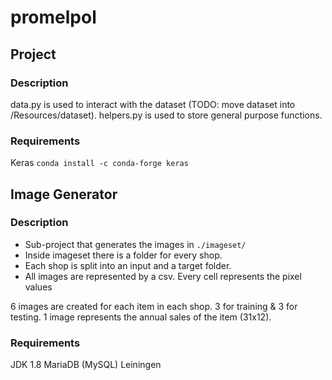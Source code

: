 # promelpol

## Project

### Description

data.py is used to interact with the dataset (TODO: move dataset into /Resources/dataset).
helpers.py is used to store general purpose functions.

### Requirements

Keras
`conda install -c conda-forge keras`

## Image Generator

### Description

- Sub-project that generates the images in `./imageset/`
- Inside imageset there is a folder for every shop. 
- Each shop is split into an input and a target folder.
- All images are represented by a csv. Every cell represents the pixel values

6 images are created for each item in each shop.
3 for training & 3 for testing.
1 image represents the annual sales of the item (31x12).

### Requirements

JDK 1.8
MariaDB (MySQL)
Leiningen

